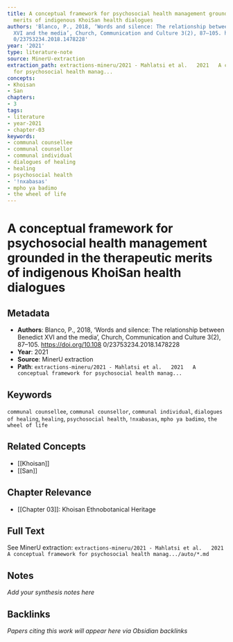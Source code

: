 ```yaml
---
title: A conceptual framework for psychosocial health management grounded in the therapeutic
  merits of indigenous KhoiSan health dialogues
authors: 'Blanco, P., 2018, ‘Words and silence: The relationship between Benedict
  XVI and the media’, Church, Communication and Culture 3(2), 87–105. https://doi.org/10.108
  0/23753234.2018.1478228'
year: '2021'
type: literature-note
source: MinerU-extraction
extraction_path: extractions-mineru/2021 - Mahlatsi et al.   2021   A conceptual framework
  for psychosocial health manag...
concepts:
- Khoisan
- San
chapters:
- 3
tags:
- literature
- year-2021
- chapter-03
keywords:
- communal counsellee
- communal counsellor
- communal individual
- dialogues of healing
- healing
- psychosocial health
- '!nxabasas'
- mpho ya badimo
- the wheel of life
---
```


# A conceptual framework for psychosocial health management grounded in the therapeutic merits of indigenous KhoiSan health dialogues

## Metadata

- **Authors**: Blanco, P., 2018, ‘Words and silence: The relationship between Benedict XVI and the media’, Church, Communication and Culture 3(2), 87–105. https://doi.org/10.108 0/23753234.2018.1478228
- **Year**: 2021
- **Source**: MinerU extraction
- **Path**: `extractions-mineru/2021 - Mahlatsi et al.   2021   A conceptual framework for psychosocial health manag...`

## Keywords

`communal counsellee`, `communal counsellor`, `communal individual`, `dialogues of healing`, `healing`, `psychosocial health`, `!nxabasas`, `mpho ya badimo`, `the wheel of life`

## Related Concepts

- [[Khoisan]]
- [[San]]

## Chapter Relevance

- [[Chapter 03]]: Khoisan Ethnobotanical Heritage

## Full Text

See MinerU extraction: `extractions-mineru/2021 - Mahlatsi et al.   2021   A conceptual framework for psychosocial health manag.../auto/*.md`

## Notes

*Add your synthesis notes here*

## Backlinks

*Papers citing this work will appear here via Obsidian backlinks*
